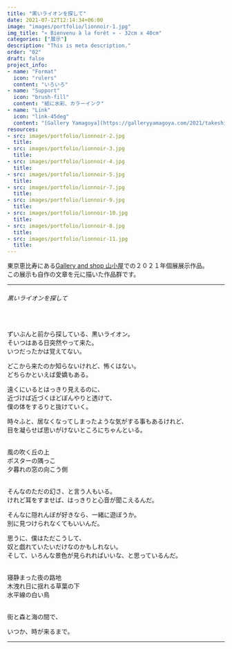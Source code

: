 ```yaml
---
title: "黒いライオンを探して"
date: 2021-07-12T12:14:34+06:00
image: "images/portfolio/lionnoir-1.jpg"
img_title: "« Bienvenu à la forêt » - 32cm x 40cm"
categories: ["展示"]
description: "This is meta description."
order: "02"
draft: false
project_info:
- name: "Format"
  icon: "rulers"
  content: "いろいろ"
- name: "Support"
  icon: "brush-fill"
  content: "紙に水彩、カラーインク"
- name: "Link"
  icon: "link-45deg"
  content: "[Gallery Yamagoya](https://galleryyamagoya.com/2021/takeshi-jonoo-exhibition/)"
resources:
- src: images/portfolio/lionnoir-2.jpg
  title:
- src: images/portfolio/lionnoir-3.jpg
  title:
- src: images/portfolio/lionnoir-4.jpg
  title:
- src: images/portfolio/lionnoir-5.jpg
  title:
- src: images/portfolio/lionnoir-7.jpg
  title:
- src: images/portfolio/lionnoir-9.jpg
  title:
- src: images/portfolio/lionnoir-10.jpg
  title:
- src: images/portfolio/lionnoir-8.jpg
  title:
- src: images/portfolio/lionnoir-11.jpg
  title:
---
```


東京恵比寿にある[Gallery and shop 山小屋](https://galleryyamagoya.com)での２０２１年個展展示作品。  
この展示も自作の文章を元に描いた作品群です。

---

###### 黒いライオンを探して
<br/>

ずいぶんと前から探している、黒いライオン。  
そいつはある日突然やって来た。  
いつだったかは覚えてない。  

どこから来たのか知らないけれど、怖くはない。  
どちらかといえば愛嬌もある。  

遠くにいるとはっきり見えるのに、  
近づけば近づくほどぼんやりと透けて、  
僕の体をするりと抜けていく。  

時々ふと、居なくなってしまったような気がする事もあるけれど、  
目を凝らせば思いがけないところにちゃんといる。  
<br/>

風の吹く丘の上  
ポスターの隅っこ  
夕暮れの窓の向こう側  
<br/>

そんなのただの幻さ、と言う人もいる。  
けれど耳をすませば、はっきりと心音が聞こえるんだ。  

そんなに隠れんぼが好きなら、一緒に遊ぼうか。  
別に見つけられなくてもいいんだ。  

思うに、僕はただこうして、  
奴と戯れていたいだけなのかもしれない。  
そして、いろんな景色が見られればいいな、と思っているんだ。  
<br/>

寝静まった夜の路地  
木洩れ日に揺れる草葉の下  
水平線の白い鳥  
<br/>

街と森と海の間で、  

いつか、時が来るまで。  

---
